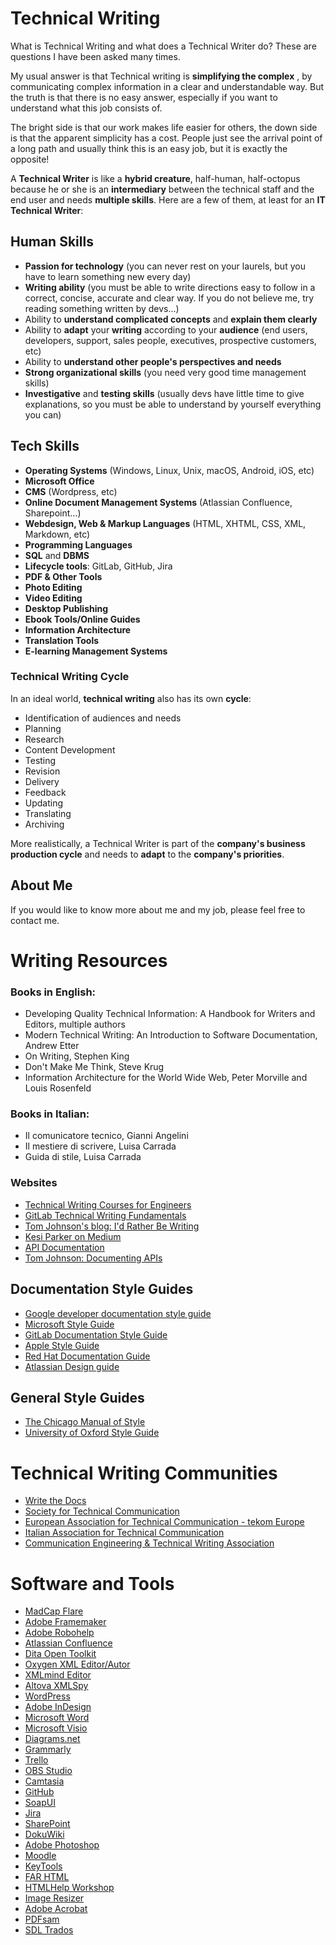 # Technical Writing

What is Technical Writing and what does a Technical Writer do? These are questions I have been asked many times. 

My usual answer is that Technical writing is  **simplifying the complex** , by communicating complex information in a clear and understandable way. But the truth is that there is no easy answer, especially if you want to understand what this job consists of.

The bright side is that our work makes life easier for others, the down side is that the apparent simplicity has a cost. People just see the arrival point of a long path and usually think this is an easy job, but it is exactly the opposite!

A  **Technical Writer**  is like a  **hybrid creature**, half-human, half-octopus because he or she is an **intermediary** between the technical staff and the end user and needs **multiple skills**.
 Here are a few of them, at least for an **IT Technical Writer**:

## Human Skills

- **Passion for technology** (you can never rest on your laurels, but you have to learn something new every day)
- **Writing ability** (you must be able to write directions easy to follow in a correct, concise, accurate and clear way. If you do not believe me, try reading something written by devs…)
- Ability to **understand complicated concepts** and **explain them clearly**
- Ability to **adapt** your **writing** according to your **audience** (end users, developers, support, sales people, executives, prospective customers, etc)
- Ability to **understand other people&#39;s perspectives and needs**
- **Strong organizational skills** (you need very good time management skills)
- **Investigative** and **testing skills** (usually devs have little time to give explanations, so you must be able to understand by yourself everything you can)

## Tech Skills

- **Operating Systems** (Windows, Linux, Unix, macOS, Android, iOS, etc)
- **Microsoft Office**
- **CMS** (Wordpress, etc)
- **Online Document Management Systems** (Atlassian Confluence, Sharepoint…)
- **Webdesign, Web &amp; Markup Languages** (HTML, XHTML, CSS, XML, Markdown, etc)
- **Programming Languages**
- **SQL** and **DBMS**
- **Lifecycle tools**: GitLab, GitHub, Jira
- **PDF &amp; Other Tools**
- **Photo Editing**
- **Video Editing**
- **Desktop Publishing**
- **Ebook Tools/Online Guides**
- **Information Architecture**
- **Translation Tools**
- **E-learning Management Systems**

### **Technical Writing Cycle**

In an ideal world, **technical writing** also has its own **cycle**:

- Identification of audiences and needs 
- Planning
- Research
- Content Development
- Testing
- Revision
- Delivery
- Feedback
- Updating
- Translating
- Archiving

More realistically, a Technical Writer is part of the **company&#39;s business production cycle** and needs to **adapt** to the **company's priorities**.

## About Me

If you would like to know more about me and my job, please feel free to contact me.

# Writing Resources

### **Books in English:**

- Developing Quality Technical Information: A Handbook for Writers and Editors, multiple authors
- Modern Technical Writing: An Introduction to Software Documentation, Andrew Etter
- On Writing, Stephen King
- Don&#39;t Make Me Think, Steve Krug
- Information Architecture for the World Wide Web, Peter Morville and Louis Rosenfeld

### **Books in Italian:**

- Il comunicatore tecnico, Gianni Angelini
- Il mestiere di scrivere, Luisa Carrada
- Guida di stile, Luisa Carrada

### **Websites**

- [Technical Writing Courses for Engineers](https://developers.google.com/tech-writing)
- [GitLab Technical Writing Fundamentals](https://about.gitlab.com/handbook/engineering/ux/technical-writing/fundamentals/)
- [Tom Johnson&#39;s blog: I&#39;d Rather Be Writing](https://idratherbewriting.com/)
- [Kesi Parker on Medium](https://medium.com/@kesiparker)
- [API Documentation](https://smartbear.com/state-of-software-quality/api/documentation/)
- [Tom Johnson: Documenting APIs](https://idratherbewriting.com/learnapidoc/)

## Documentation Style Guides

- [Google developer documentation style guide](https://developers.google.com/style)
- [Microsoft Style Guide](https://docs.microsoft.com/en-us/style-guide/welcome/)
- [GitLab Documentation Style Guide](https://docs.gitlab.com/ee/development/documentation/styleguide/)
- [Apple Style Guide](https://help.apple.com/applestyleguide/#/apsg1eef9171)
- [Red Hat Documentation Guide](https://redhat-documentation.github.io/)
- [Atlassian Design guide](https://atlassian.design/content/)

## General Style Guides

- [The Chicago Manual of Style](https://www.chicagomanualofstyle.org/)
- [University of Oxford Style Guide](https://www.ox.ac.uk/sites/files/oxford/media_wysiwyg/University%20of%20Oxford%20Style%20Guide.pdf)

# Technical Writing Communities

- [Write the Docs](https://www.writethedocs.org/)
- [Society for Technical Communication](https://www.stc.org/)
- [European Association for Technical Communication - tekom Europe](https://www.technical-communication.org/)
- [Italian Association for Technical Communication](http://www.comtec-italia.org/)
- [Communication Engineering &amp; Technical Writing Association](http://www.writec.com/)

# Software and Tools

- [MadCap Flare](https://www.madcapsoftware.com/products/flare/)
- [Adobe Framemaker](https://www.adobe.com/it/products/framemaker.html)
- [Adobe Robohelp](https://www.adobe.com/it/products/robohelp.html)
- [Atlassian Confluence](https://www.atlassian.com/software/confluence)
- [Dita Open Toolkit](https://www.dita-ot.org/)
- [Oxygen XML Editor/Autor](https://www.oxygenxml.com/)
- [XMLmind Editor](https://www.xmlmind.com/xmleditor/)
- [Altova XMLSpy](https://www.altova.com/xmlspy-xml-editor)
- [WordPress](https://wordpress.org/download/)
- [Adobe InDesign](https://www.adobe.com/products/indesign.html)
- [Microsoft Word](https://www.microsoft.com/en/microsoft-365/word)
- [Microsoft Visio](https://www.microsoft.com/it-it/microsoft-365/visio/flowchart-software)
- [Diagrams.net](https://www.draw.io/)
- [Grammarly](https://www.grammarly.com/)
- [Trello](https://trello.com/)
- [OBS Studio](https://obsproject.com/)
- [Camtasia](https://www.techsmith.com/video-editor.html)
- [GitHub](https://github.com/)
- [SoapUI](https://www.soapui.org/)
- [Jira](https://www.atlassian.com/software/jira)
- [SharePoint](https://www.microsoft.com/en-ww/microsoft-365/sharepoint/collaboration)
- [DokuWiki](https://www.dokuwiki.org/dokuwiki)
- [Adobe Photoshop](https://www.adobe.com/products/photoshop.html)
- [Moodle](https://moodle.org/)
- [KeyTools](https://www.help-info.de/kb/en/HTMLHelp/files/KeyToolsSetup.zip)
- [FAR HTML](https://www.helpwaregroup.com/download)
- [HTMLHelp Workshop](https://docs.microsoft.com/en-us/previous-versions/windows/desktop/htmlhelp/microsoft-html-help-downloads)
- [Image Resizer](https://docs.microsoft.com/en-us/windows/powertoys/image-resizer)
- [Adobe Acrobat](https://www.adobe.com/acrobat.html)
- [PDFsam](https://pdfsam.org/)
- [SDL Trados](https://www.trados.com/products/trados-studio/)
